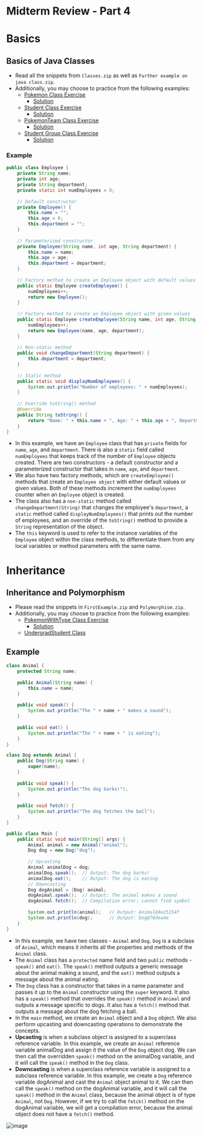 # Midterm Review - Part 4

# Basics
## Basics of Java Classes
- Read all the snippets from `Classes.zip` as well as `Further example on java class.zip`.
- Additionally, you may choose to practice from the following examples:
  - [Pokemon Class Exercise](https://github.com/TejasViswa/PIC20A_Disc/blob/main/Week_4/PokemonExercise.md)
    - [Solution](https://github.com/TejasViswa/PIC20A_Disc/blob/main/Week_4/Pokemon.java) 
  - [Student Class Exercise](https://github.com/TejasViswa/PIC20A_Disc/blob/main/Week_3/StudentClassExercise.md)
    - [Solution](https://github.com/TejasViswa/PIC20A_Disc/blob/main/Week_3/StudentTester.java)
  - [PokemonTeam Class Exercise](https://github.com/TejasViswa/PIC20A_Disc/blob/main/Week_4/PokemonTeamExercise.md)
    - [Solution](https://github.com/TejasViswa/PIC20A_Disc/blob/main/Week_4/PokemonTeam.java) 
  - [Student Group Class Exercise](https://github.com/TejasViswa/PIC20A_Disc/blob/main/Week_4/GroupClassExercise.md)
    - [Solution](https://github.com/TejasViswa/PIC20A_Disc/blob/main/Week_4/GroupTester.java) 
### Example
```java
public class Employee {
    private String name;
    private int age;
    private String department;
    private static int numEmployees = 0;
    
    // Default constructor
    private Employee() {
        this.name = "";
        this.age = 0;
        this.department = "";
    }
    
    // Parameterized constructor
    private Employee(String name, int age, String department) {
        this.name = name;
        this.age = age;
        this.department = department;
    }
    
    // Factory method to create an Employee object with default values
    public static Employee createEmployee() {
        numEmployees++;
        return new Employee();
    }
    
    // Factory method to create an Employee object with given values
    public static Employee createEmployee(String name, int age, String department) {
        numEmployees++;
        return new Employee(name, age, department);
    }
    
    // Non-static method
    public void changeDepartment(String department) {
        this.department = department;
    }
    
    // Static method
    public static void displayNumEmployees() {
        System.out.println("Number of employees: " + numEmployees);
    }
    
    // Override toString() method
    @Override
    public String toString() {
        return "Name: " + this.name + ", Age: " + this.age + ", Department: " + this.department;
    }
}
```
- In this example, we have an `Employee` class that has `private` fields for `name`, `age`, and `department`. There is also a `static` field called `numEmployees` that keeps track of the number of `Employee` objects created. There are two constructors - a default constructor and a parameterized constructor that takes in `name`, `age`, and `department`.
- We also have two factory methods, which are `createEmployee()` methods that create an `Employee object` with either default values or given values. Both of these methods increment the `numEmployees` counter when an `Employee` object is created.
- The class also has a `non-static` method called `changeDepartment(String)` that changes the employee's `department`, a `static` method called `displayNumEmployees()` that prints out the number of employees, and an override of the `toString()` method to provide a `String` representation of the object.
- The `this` keyword is used to refer to the instance variables of the `Employee` object within the class methods, to differentiate them from any local variables or method parameters with the same name.

# Inheritance
## Inheritance and Polymorphism
- Please read the snippets in `FirstExample.zip` and `Polymorphism.zip`.
- Additionally, you may choose to practice from the following examples:
  - [PokemonWithType Class Exercise](https://github.com/TejasViswa/PIC20A_Disc/blob/main/Week_4/PokemonWithTypeExercise.md)
    - [Solution](https://github.com/TejasViswa/PIC20A_Disc/blob/main/Week_4/PokemonWithType.java)
  - [UndergradStudent Class](https://github.com/TejasViswa/PIC20A_Disc/blob/main/Week_4/UndergradStudentTester.java)
## Example
```java
class Animal {
    protected String name;
    
    public Animal(String name) {
        this.name = name;
    }
    
    public void speak() {
        System.out.println("The " + name + " makes a sound");
    }
    
    public void eat() {
        System.out.println("The " + name + " is eating");
    }
}

class Dog extends Animal {
    public Dog(String name) {
        super(name);
    }
    
    public void speak() {
        System.out.println("The dog barks!");
    }
    
    public void fetch() {
        System.out.println("The dog fetches the ball");
    }
}

public class Main {
    public static void main(String[] args) {
        Animal animal = new Animal("animal");
        Dog dog = new Dog("dog");
        
        // Upcasting
        Animal animalDog = dog;
        animalDog.speak();  // Output: The dog barks!
        animalDog.eat();    // Output: The dog is eating
        // Downcasting
        Dog dogAnimal = (Dog) animal;
        dogAnimal.speak();  // Output: The animal makes a sound
        dogAnimal.fetch();  // Compilation error: cannot find symbol
        
        System.out.println(animal);   // Output: Animal@4e25154f
        System.out.println(dog);      // Output: Dog@70dea4e
    }
}
```
- In this example, we have two classes - `Animal` and `Dog`. `Dog` is a subclass of `Animal`, which means it inherits all the properties and methods of the `Animal` class.
- The `Animal` class has a `protected` name field and two `public` methods - `speak()` and `eat()`. The `speak()` method outputs a generic message about the animal making a sound, and the `eat()` method outputs a message about the animal eating.
- The `Dog` class has a constructor that takes in a name parameter and passes it up to the `Animal` constructor using the `super` keyword. It also has a `speak()` method that overrides the `speak()` method in `Animal` and outputs a message specific to dogs. It also has a `fetch()` method that outputs a message about the dog fetching a ball.
- In the `main` method, we create an `Animal` object and a `Dog` object. We also perform upcasting and downcasting operations to demonstrate the concepts.
- **Upcasting** is when a subclass object is assigned to a superclass reference variable. In this example, we create an `Animal` reference variable animalDog and assign it the value of the `Dog` object dog. We can then call the overridden `speak()` method on the animalDog variable, and it will call the `speak()` method in the `Dog` class.
- **Downcasting** is when a superclass reference variable is assigned to a subclass reference variable. In this example, we create a `Dog` reference variable dogAnimal and cast the `Animal` object animal to it. We can then call the `speak()` method on the dogAnimal variable, and it will call the `speak()` method in the `Animal` class, because the animal object is of type `Animal`, not `Dog`. However, if we try to call the `fetch()` method on the dogAnimal variable, we will get a compilation error, because the animal object does not have a `fetch()` method.

![image](https://user-images.githubusercontent.com/45400093/226465909-8de1e24f-52be-464a-81f3-7aebf7c64ce6.png)
